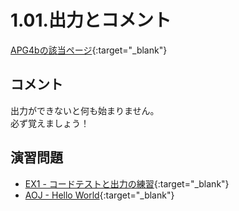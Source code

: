 # 1.01.出力とコメント

[APG4bの該当ページ](https://atcoder.jp/contests/APG4b/tasks/APG4b_b){:target="_blank"}

## コメント

出力ができないと何も始まりません。  
必ず覚えましょう！

## 演習問題

- [EX1 - コードテストと出力の練習](https://atcoder.jp/contests/APG4b/tasks/APG4b_cv){:target="_blank"}
- [AOJ - Hello World](https://onlinejudge.u-aizu.ac.jp/courses/lesson/2/ITP1/all/ITP1_1_A){:target="_blank"}
